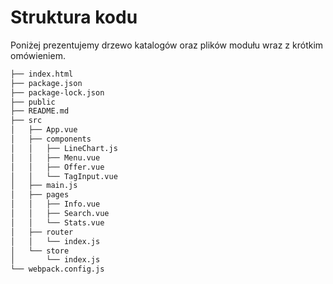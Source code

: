 # Struktura kodu

Poniżej prezentujemy drzewo katalogów oraz plików modułu wraz z krótkim
omówieniem.

```bash
├── index.html
├── package.json
├── package-lock.json
├── public
├── README.md
├── src
│   ├── App.vue
│   ├── components
│   │   ├── LineChart.js
│   │   ├── Menu.vue
│   │   ├── Offer.vue
│   │   └── TagInput.vue
│   ├── main.js
│   ├── pages
│   │   ├── Info.vue
│   │   ├── Search.vue
│   │   └── Stats.vue
│   ├── router
│   │   └── index.js
│   └── store
│       └── index.js
└── webpack.config.js
```
